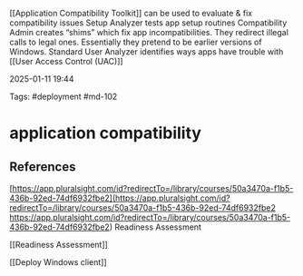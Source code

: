 [[Application Compatibility Toolkit]] can be used to evaluate & fix compatibility issues
Setup Analyzer tests app setup routines
Compatibility Admin creates “shims” which fix app incompatibilities. They redirect illegal calls to legal ones. Essentially they pretend to be earlier versions of Windows.
Standard User Analyzer identifies ways apps have trouble with [[User Access Control (UAC)]]

2025-01-11 19:44

Tags: #deployment #md-102

# application compatibility


## References

[https://app.pluralsight.com/id?redirectTo=/library/courses/50a3470a-f1b5-436b-92ed-74df6932fbe2](https://app.pluralsight.com/id?redirectTo=/library/courses/50a3470a-f1b5-436b-92ed-74df6932fbe2
https://app.pluralsight.com/id?redirectTo=/library/courses/50a3470a-f1b5-436b-92ed-74df6932fbe2) Readiness Assessment

[[Readiness Assessment]]

[[Deploy Windows client]]

